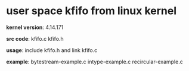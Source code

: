 # user space kfifo from linux kernel

**kernel version**: 4.14.171

**src code**: kfifo.c kfifo.h

**usage**: include kfifo.h and link kfifo.c

**example**: bytestream-example.c intype-example.c recircular-example.c